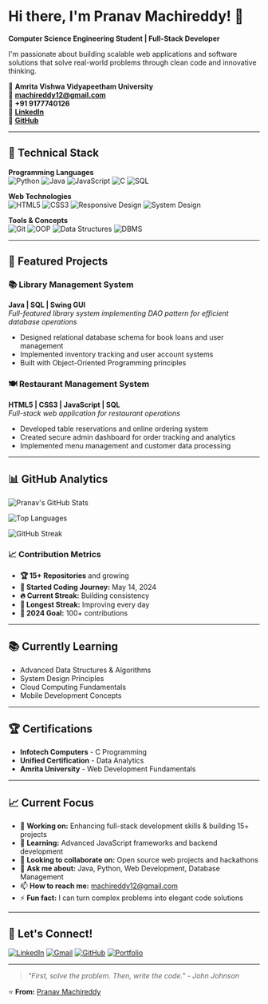 # Hi there, I'm Pranav Machireddy! 👋

**Computer Science Engineering Student | Full-Stack Developer**

I'm passionate about building scalable web applications and software solutions that solve real-world problems through clean code and innovative thinking.

📍 **Amrita Vishwa Vidyapeetham University**  
📧 **machireddy12@gmail.com**  
📱 **+91 9177740126**  
💼 **[LinkedIn](https://www.linkedin.com/in/pranav-machireddy-554163311)**  
🐙 **[GitHub](https://github.com/Pranava-M)**

---

## 🚀 Technical Stack

**Programming Languages**  
![Python](https://img.shields.io/badge/Python-3776AB?style=for-the-badge&logo=python&logoColor=white)
![Java](https://img.shields.io/badge/Java-ED8B00?style=for-the-badge&logo=java&logoColor=white)
![JavaScript](https://img.shields.io/badge/JavaScript-F7DF1E?style=for-the-badge&logo=javascript&logoColor=black)
![C](https://img.shields.io/badge/C-00599C?style=for-the-badge&logo=c&logoColor=white)
![SQL](https://img.shields.io/badge/SQL-4479A1?style=for-the-badge&logo=postgresql&logoColor=white)

**Web Technologies**  
![HTML5](https://img.shields.io/badge/HTML5-E34F26?style=for-the-badge&logo=html5&logoColor=white)
![CSS3](https://img.shields.io/badge/CSS3-1572B6?style=for-the-badge&logo=css3&logoColor=white)
![Responsive Design](https://img.shields.io/badge/Responsive-Design-4285F4?style=for-the-badge)
![System Design](https://img.shields.io/badge/System-Design-FF6B6B?style=for-the-badge)

**Tools & Concepts**  
![Git](https://img.shields.io/badge/Git-F05032?style=for-the-badge&logo=git&logoColor=white)
![OOP](https://img.shields.io/badge/OOP-4A90E2?style=for-the-badge)
![Data Structures](https://img.shields.io/badge/Data_Structures-7ED321?style=for-the-badge)
![DBMS](https://img.shields.io/badge/DBMS-FF6B6B?style=for-the-badge)

---

## 🎯 Featured Projects

### 📚 Library Management System
**Java | SQL | Swing GUI**  
*Full-featured library system implementing DAO pattern for efficient database operations*
- Designed relational database schema for book loans and user management
- Implemented inventory tracking and user account systems
- Built with Object-Oriented Programming principles

### 🍽️ Restaurant Management System  
**HTML5 | CSS3 | JavaScript | SQL**  
*Full-stack web application for restaurant operations*
- Developed table reservations and online ordering system
- Created secure admin dashboard for order tracking and analytics
- Implemented menu management and customer data processing

---

## 📊 GitHub Analytics

![Pranav's GitHub Stats](https://github-readme-stats.vercel.app/api?username=Pranava-M&show_icons=true&theme=radical&hide_title=true&count_private=true)

![Top Languages](https://github-readme-stats.vercel.app/api/top-langs/?username=Pranava-M&layout=compact&theme=radical&hide_border=true)

![GitHub Streak](https://github-readme-streak-stats.herokuapp.com/?user=Pranava-M&theme=radical&hide_border=true)

### 📈 Contribution Metrics
- **🏆 15+ Repositories** and growing
- **📅 Started Coding Journey:** May 14, 2024
- **🔥 Current Streak:** Building consistency
- **💪 Longest Streak:** Improving every day
- **🎯 2024 Goal:** 100+ contributions

---

## 📚 Currently Learning

- Advanced Data Structures & Algorithms
- System Design Principles
- Cloud Computing Fundamentals
- Mobile Development Concepts

---

## 🏆 Certifications

- **Infotech Computers** - C Programming
- **Unified Certification** - Data Analytics
- **Amrita University** - Web Development Fundamentals

---

## 📈 Current Focus

- 🔭 **Working on:** Enhancing full-stack development skills & building 15+ projects
- 🌱 **Learning:** Advanced JavaScript frameworks and backend development
- 👯 **Looking to collaborate on:** Open source web projects and hackathons
- 💬 **Ask me about:** Java, Python, Web Development, Database Management
- 📫 **How to reach me:** machireddy12@gmail.com
- ⚡ **Fun fact:** I can turn complex problems into elegant code solutions

---

## 🤝 Let's Connect!

[![LinkedIn](https://img.shields.io/badge/LinkedIn-0077B5?style=for-the-badge&logo=linkedin&logoColor=white)](https://www.linkedin.com/in/pranav-machireddy-554163311)
[![Gmail](https://img.shields.io/badge/Gmail-D14836?style=for-the-badge&logo=gmail&logoColor=white)](mailto:machireddy12@gmail.com)
[![GitHub](https://img.shields.io/badge/GitHub-181717?style=for-the-badge&logo=github&logoColor=white)](https://github.com/Pranava-M)
[![Portfolio](https://img.shields.io/badge/Portfolio-4285F4?style=for-the-badge&logo=google-chrome&logoColor=white)](#)

---

> *"First, solve the problem. Then, write the code." - John Johnson*

⭐ **From:** [Pranav Machireddy](https://github.com/Pranava-M)
